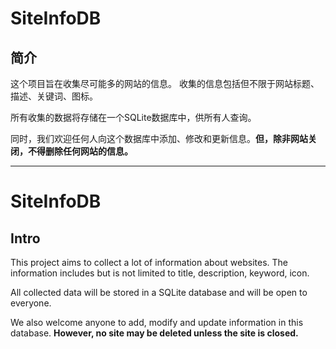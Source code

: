 # SiteInfoDB
## 简介

这个项目旨在收集尽可能多的网站的信息。
收集的信息包括但不限于网站标题、描述、关键词、图标。

所有收集的数据将存储在一个SQLite数据库中，供所有人查询。

同时，我们欢迎任何人向这个数据库中添加、修改和更新信息。**但，除非网站关闭，不得删除任何网站的信息。**

---

# SiteInfoDB
## Intro

This project aims to collect a lot of information about websites. 
The information includes but is not limited to title, description, keyword, icon.

All collected data will be stored in a SQLite database and will be open to everyone.

We also welcome anyone to add, modify and update information in this database.
**However, no site may be deleted unless the site is closed.**
